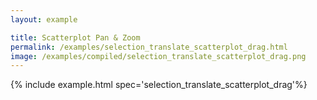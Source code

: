 ```yaml
---
layout: example

title: Scatterplot Pan & Zoom
permalink: /examples/selection_translate_scatterplot_drag.html
image: /examples/compiled/selection_translate_scatterplot_drag.png
---
```




{% include example.html spec='selection_translate_scatterplot_drag'%}
